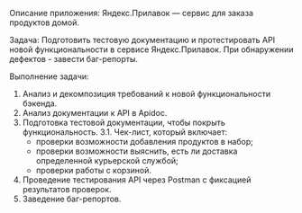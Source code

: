 Описание приложения: Яндекс.Прилавок — сервис для заказа продуктов домой.

Задача: Подготовить тестовую документацию и протестировать API новой функциональности в сервисе Яндекс.Прилавок.
При обнаружении дефектов - завести баг-репорты.

Выполнение задачи:

1. Анализ и декомпозиция требований к новой функциональности бэкенда.
2. Анализ документации к API в Apidoc.
3. Подготовка тестовой документации, чтобы покрыть функциональность.
   3.1. Чек-лист, который включает:
   - проверки возможности добавления продуктов в набор;
   - проверки возможности выяснить, есть ли доставка определенной курьерской службой;
   - проверки работы с корзиной.
4. Проведение тестирования API через Postman с фиксацией результатов проверок.
5. Заведение баг-репортов.
